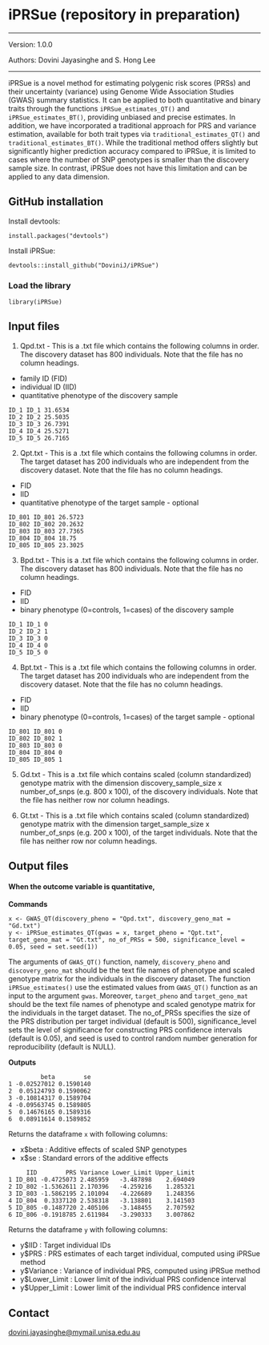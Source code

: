 # iPRSue (repository in preparation)
---

Version: 1.0.0

Authors: Dovini Jayasinghe and S. Hong Lee

---

iPRSue is a novel method for estimating polygenic risk scores (PRSs) and their uncertainty (variance) using Genome Wide Association Studies (GWAS) summary statistics. It can be applied to both quantitative and binary traits through the functions ```iPRSue_estimates_QT()``` and ```iPRSue_estimates_BT()```, providing unbiased and precise estimates. In addition, we have incorporated a traditional approach for PRS and variance estimation, available for both trait types via ```traditional_estimates_QT()``` and ```traditional_estimates_BT()```. While the traditional method offers slightly but significantly higher prediction accuracy compared to iPRSue, it is limited to cases where the number of SNP genotypes is smaller than the discovery sample size. In contrast, iPRSue does not have this limitation and can be applied to any data dimension.


## GitHub installation

Install devtools:
```
install.packages("devtools")
```
Install iPRSue:
```
devtools::install_github("DoviniJ/iPRSue")
```
### Load the library
```
library(iPRSue)
```

## Input files

1) Qpd.txt - This is a .txt file which contains the following columns in order. The discovery dataset has 800 individuals. Note that the file has no column headings.
* family ID (FID) 
* individual ID (IID)  
* quantitative phenotype of the discovery sample

```
ID_1 ID_1 31.6534
ID_2 ID_2 25.5035
ID_3 ID_3 26.7391
ID_4 ID_4 25.5271
ID_5 ID_5 26.7165
```

2) Qpt.txt - This is a .txt file which contains the following columns in order. The target dataset has 200 individuals who are independent from the discovery dataset. Note that the file has no column headings.   
* FID 
* IID  
* quantitative phenotype of the target sample - optional

```
ID_801 ID_801 26.5723
ID_802 ID_802 20.2632
ID_803 ID_803 27.7365
ID_804 ID_804 18.75
ID_805 ID_805 23.3025
```

3) Bpd.txt - This is a .txt file which contains the following columns in order. The discovery dataset has 800 individuals. Note that the file has no column headings.
* FID 
* IID  
* binary phenotype (0=controls, 1=cases) of the discovery sample

```
ID_1 ID_1 0
ID_2 ID_2 1
ID_3 ID_3 0
ID_4 ID_4 0
ID_5 ID_5 0
```

4) Bpt.txt - This is a .txt file which contains the following columns in order. The target dataset has 200 individuals who are independent from the discovery dataset. Note that the file has no column headings.   
* FID 
* IID  
* binary phenotype (0=controls, 1=cases) of the target sample - optional

```
ID_801 ID_801 0
ID_802 ID_802 1
ID_803 ID_803 0
ID_804 ID_804 0
ID_805 ID_805 1
```

5) Gd.txt - This is a .txt file which contains scaled (column standardized) genotype matrix with the dimension discovery_sample_size x number_of_snps (e.g. 800 x 100), of the discovery individuals. Note that the file has neither row nor column headings.
   
6) Gt.txt - This is a .txt file which contains scaled (column standardized) genotype matrix with the dimension target_sample_size x number_of_snps (e.g. 200 x 100), of the target individuals. Note that the file has neither row nor column headings.

## Output files
#### When the outcome variable is quantitative,
**Commands**
```
x <- GWAS_QT(discovery_pheno = "Qpd.txt", discovery_geno_mat = "Gd.txt")
y <- iPRSue_estimates_QT(gwas = x, target_pheno = "Qpt.txt", target_geno_mat = "Gt.txt", no_of_PRSs = 500, significance_level = 0.05, seed = set.seed(1))
```
The arguments of ```GWAS_QT()``` function, namely, ```discovery_pheno``` and ```discovery_geno_mat``` should be the text file names of phenotype and scaled genotype matrix for the individuals in the discovery dataset. The function ```iPRSue_estimates()``` use the estimated values from ```GWAS_QT()``` function as an input to the argument ```gwas```. Moreover, ```target_pheno``` and ```target_geno_mat``` should be the text file names of phenotype and scaled genotype matrix for the individuals in the target dataset. The no_of_PRSs specifies the size of the PRS distribution per target individual (default is 500), significance_level sets the level of significance for constructing PRS confidence intervals (default is 0.05), and seed is used to control random number generation for reproducibility (default is NULL).

**Outputs**
```
         beta        se
1 -0.02527012 0.1590140
2  0.05124793 0.1590062
3 -0.10814317 0.1589704
4 -0.09563745 0.1589805
5  0.14676165 0.1589316
6  0.08911614 0.1589852
```
Returns the dataframe ```x``` with following columns:

* x$beta : Additive effects of scaled SNP genotypes
* x$se : Standard errors of the additive effects
  
```
     IID        PRS Variance Lower_Limit Upper_Limit
1 ID_801 -0.4725073 2.485959   -3.487898    2.694049
2 ID_802 -1.5362611 2.170396   -4.259216    1.285321
3 ID_803 -1.5862195 2.101094   -4.226689    1.248356
4 ID_804  0.3337120 2.538318   -3.138801    3.141503
5 ID_805 -0.1487720 2.405106   -3.148455    2.707592
6 ID_806 -0.1918785 2.611984   -3.290333    3.007862
```
Returns the dataframe ```y``` with following columns:

* y$IID : Target individual IDs
* y$PRS : PRS estimates of each target individual, computed using iPRSue method
* y$Variance : Variance of individual PRS, computed using iPRSue method
* y$Lower_Limit : Lower limit of the individual PRS confidence interval
* y$Upper_Limit : Lower limit of the individual PRS confidence interval

## Contact
dovini.jayasinghe@mymail.unisa.edu.au
